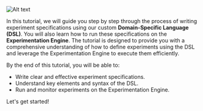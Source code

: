 ![Alt text](http://extremexp.eu/wp-content/uploads/2023/04/logo-crop.png)

In this tutorial, we will guide you step by step through the process of writing experiment specifications using our custom **Domain-Specific Language (DSL)**. You will also learn how to run these specifications on the **Experimentation Engine**. The tutorial is designed to provide you with a comprehensive understanding of how to define experiments using the DSL and leverage the Experimentation Engine to execute them efficiently.

By the end of this tutorial, you will be able to:
- Write clear and effective experiment specifications.
- Understand key elements and syntax of the DSL.
- Run and monitor experiments on the Experimentation Engine.

Let's get started!

